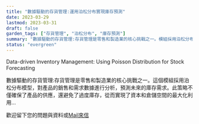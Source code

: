 ```yaml
---
title: "數據驅動的存貨管理:運用泊松分布實現庫存預測"
date: 2023-03-29
lastmod: 2023-03-31
draft: false
garden_tags: ["存貨管理", "泊松分布", "庫存預測"]
summary: "數據驅動的存貨管理:存貨管理是零售和製造業的核心挑戰之一。模組採用泊松分布模型，對產品的銷售和需求數據進行分析，預測未來的庫存需求。此策略不僅確保了產品的供應，還避免了過度庫存，從而實現了資本和倉儲空間的最大化利用"
status: "evergreen"
---
```


Data-driven Inventory Management: Using Poisson Distribution for Stock Forecasting

數據驅動的存貨管理:存貨管理是零售和製造業的核心挑戰之一。這個模組採用泊松分布模型，對產品的銷售和需求數據進行分析，預測未來的庫存需求。此策略不僅確保了產品的供應，還避免了過度庫存，從而實現了資本和倉儲空間的最大化利用...
  
歡迎留下您的問題與資料或[Mail來信](mailto:william@insightbotics.com)



